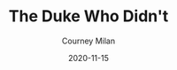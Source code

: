 ---
title: "The Duke Who Didn't"
book: the-duke-who-didnt
author: Courney Milan
kindle: false
date: 2020-11-15
tags: posts
genres: historical romance
review: A low-angst, feel-good historical romance with witty banter, amazing representation and tantalizing descriptions of Chinese food.
---